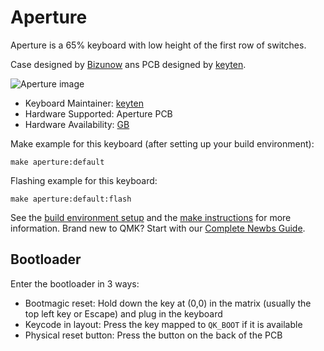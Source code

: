 # Aperture

Aperture is a 65% keyboard with low height of the first row of switches.

Case designed by [Bizunow](https://github.com/Bizunow) ans PCB designed by [keyten](https://github.com/key10iq).

![Aperture image](https://i.imgur.com/L4Z9c96l.jpg)

* Keyboard Maintainer: [keyten](https://github.com/key10iq)
* Hardware Supported: Aperture PCB
* Hardware Availability: [GB](https://t.me/gvalchcasciops)

Make example for this keyboard (after setting up your build environment):

    make aperture:default
	
Flashing example for this keyboard:

	make aperture:default:flash

See the [build environment setup](https://docs.qmk.fm/#/getting_started_build_tools) and the [make instructions](https://docs.qmk.fm/#/getting_started_make_guide) for more information. Brand new to QMK? Start with our [Complete Newbs Guide](https://docs.qmk.fm/#/newbs).

## Bootloader 

Enter the bootloader in 3 ways:

* Bootmagic reset: Hold down the key at (0,0) in the matrix (usually the top left key or Escape) and plug in the keyboard
* Keycode in layout: Press the key mapped to `QK_BOOT` if it is available
* Physical reset button: Press the button on the back of the PCB
